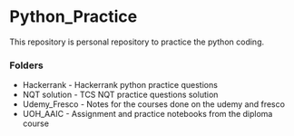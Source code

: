 # Python_Practice
This repository is personal repository to practice the python coding.
### Folders
* Hackerrank - Hackerrank python practice questions
* NQT solution - TCS NQT practice questions solution
* Udemy_Fresco - Notes for the courses done on the udemy and fresco
* UOH_AAIC - Assignment and practice notebooks from the diploma course